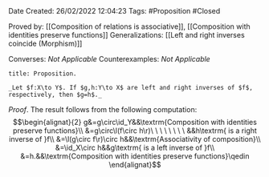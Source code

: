 <br />
<br />

Date Created: 26/02/2022 12:04:23
Tags: #Proposition #Closed 

Proved by: [[Composition of relations is associative]], [[Composition with identities preserve functions]]
Generalizations: [[Left and right inverses coincide (Morphism)]]

Converses: _Not Applicable_
Counterexamples: _Not Applicable_

``` ad-Proposition
title: Proposition.

_Let $f:X\to Y$. If $g,h:Y\to X$ are left and right inverses of $f$, respectively, then $g=h$._

```

_Proof_. The result follows from the following computation:
$$\begin{alignat}{2}
    g&=g\circ\id_Y&&\textrm{Composition with identities preserve functions}\\
    &=g\circ\l(f\circ h\r)\ \ \ \ \ \ \ \ &&h\textrm{ is a right inverse of }f\\
    &=\l(g\circ f\r)\circ h&&\textrm{Associativity of composition}\\
    &=\id_X\circ h&&g\textrm{ is a left inverse of }f\\
    &=h.&&\textrm{Composition with identities preserve functions}\qedin
\end{alignat}$$
